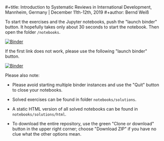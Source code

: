#+title: Introduction to Systematic Reviews in International Development, Mannheim, Germany | December 11th-12th, 2019
#+author: Bernd Weiß

To start the exercises and the Jupyter notebooks, push the "launch binder" button. It hopefully takes only about 30 seconds to start the notebook. Then open the folder `/notebooks`.

[![Binder](https://notebooks.gesis.org/binder/badge_logo.svg)](https://notebooks.gesis.org/binder/v2/gh/berndweiss/cc-meta-analysis-2019/master)

If the first link does not work, please use the following "launch binder" button.

[![Binder](https://mybinder.org/badge.svg)](https://mybinder.org/v2/gh/berndweiss/cc-meta-analysis-2019/master)

Please also note:

- Please avoid starting multiple binder instances and use the "Quit" button to close your notebooks.  

- Solved exercises can be found in folder `notebooks/solutions`.

- A static HTML version of all solved notebooks can be found in `notebooks/solutions/html`.

- To download the entire repository, use the green "Clone or download" button in the upper right corner; choose "Download ZIP" if you have no clue what the other options mean.




